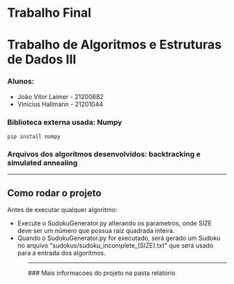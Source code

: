 # Trabalho Final
<h1> Trabalho de Algoritmos e Estruturas de Dados III </h1>
<h3> Alunos: </h3>
<ul>
  <li> João Vitor Laimer - 21200682 </li>
  <li> Vinicius Hallmann - 21201044</li>
</ul>

<h3> Biblioteca externa usada: Numpy </h3>

    pip install numpy
### Arquivos dos algoritmos desenvolvidos: backtracking e simulated annealing
<hr>
<h2> Como rodar o projeto </h2>
<p> Antes de executar qualquer algoritmo: </p>
<ul>
  <li>Execute o SudokuGenerator.py alterando os parametros, onde SIZE deve ser um número que possua raiz quadrada inteira.</li>
  <li>Quando o SudokuGenerator.py for executado, será gerado um Sudoku no arquivo "sudokus/sudoku_incomplete_(SIZE).txt" que será usado para a entrada dos algoritmos.</li>
<ul>
<hr>
### Mais informacoes do projeto na pasta relatorio
